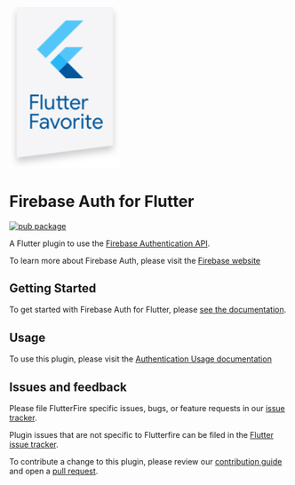 [<img src="https://raw.githubusercontent.com/FirebaseExtended/flutterfire/master/resources/flutter_favorite.png" width="200" />](https://flutter.dev/docs/development/packages-and-plugins/favorites)

# Firebase Auth for Flutter

[![pub package](https://img.shields.io/pub/v/firebase_auth.svg)](https://pub.dev/packages/firebase_auth)

A Flutter plugin to use
the [Firebase Authentication API](https://firebase.google.com/products/auth/).

To learn more about Firebase Auth, please visit
the [Firebase website](https://firebase.google.com/products/auth)

## Getting Started

To get started with Firebase Auth for Flutter,
please [see the documentation](https://firebase.flutter.dev/docs/auth/overview).

## Usage

To use this plugin, please visit
the [Authentication Usage documentation](https://firebase.flutter.dev/docs/auth/usage)

## Issues and feedback

Please file FlutterFire specific issues, bugs, or feature requests in
our [issue tracker](https://github.com/FirebaseExtended/flutterfire/issues/new).

Plugin issues that are not specific to Flutterfire can be filed in
the [Flutter issue tracker](https://github.com/flutter/flutter/issues/new).

To contribute a change to this plugin, please review
our [contribution guide](https://github.com/FirebaseExtended/flutterfire/blob/master/CONTRIBUTING.md)
and open a [pull request](https://github.com/FirebaseExtended/flutterfire/pulls).
